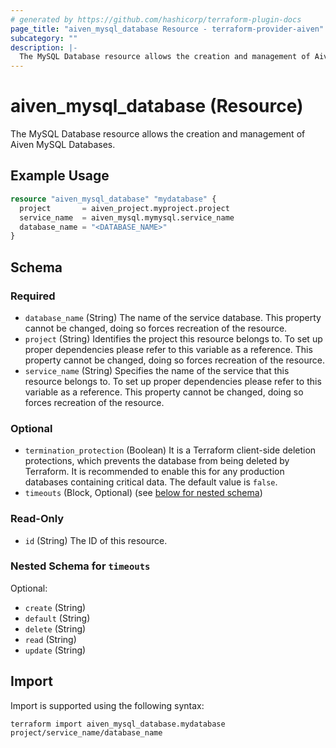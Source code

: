 ```yaml
---
# generated by https://github.com/hashicorp/terraform-plugin-docs
page_title: "aiven_mysql_database Resource - terraform-provider-aiven"
subcategory: ""
description: |-
  The MySQL Database resource allows the creation and management of Aiven MySQL Databases.
---
```


# aiven_mysql_database (Resource)

The MySQL Database resource allows the creation and management of Aiven MySQL Databases.

## Example Usage

```terraform
resource "aiven_mysql_database" "mydatabase" {
  project       = aiven_project.myproject.project
  service_name  = aiven_mysql.mymysql.service_name
  database_name = "<DATABASE_NAME>"
}
```

<!-- schema generated by tfplugindocs -->
## Schema

### Required

- `database_name` (String) The name of the service database. This property cannot be changed, doing so forces recreation of the resource.
- `project` (String) Identifies the project this resource belongs to. To set up proper dependencies please refer to this variable as a reference. This property cannot be changed, doing so forces recreation of the resource.
- `service_name` (String) Specifies the name of the service that this resource belongs to. To set up proper dependencies please refer to this variable as a reference. This property cannot be changed, doing so forces recreation of the resource.

### Optional

- `termination_protection` (Boolean) It is a Terraform client-side deletion protections, which prevents the database from being deleted by Terraform. It is recommended to enable this for any production databases containing critical data. The default value is `false`.
- `timeouts` (Block, Optional) (see [below for nested schema](#nestedblock--timeouts))

### Read-Only

- `id` (String) The ID of this resource.

<a id="nestedblock--timeouts"></a>
### Nested Schema for `timeouts`

Optional:

- `create` (String)
- `default` (String)
- `delete` (String)
- `read` (String)
- `update` (String)

## Import

Import is supported using the following syntax:

```shell
terraform import aiven_mysql_database.mydatabase project/service_name/database_name
```
